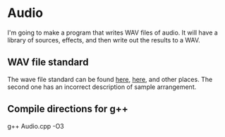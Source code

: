 # Audio

I'm going to make a program that writes WAV files of audio. It will have a library of sources, effects, and then write out the results to a WAV.

## WAV file standard

The wave file standard can be found [here](https://www.mcternan.me.uk/MCS/Downloads/wave.pdf), [here](http://soundfile.sapp.org/doc/WaveFormat/), and other places. The second one has an incorrect description of sample arrangement.

## Compile directions for g++

g++ Audio.cpp -O3
